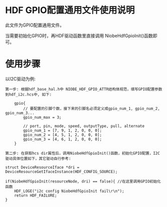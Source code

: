 # HDF GPIO配置通用文件使用说明

  此文件为GPIO配置通用文件。

  当需要初始化GPIO时，再HDF驱动函数里直接调用 NiobeHdfGpioInit()函数即可。

# 使用步骤
  
  以I2C驱动为例:

    第一步: 根据hdf_base_hal.h中 NIOBE_HDF_GPIO_ATTR结构体规范，填写GPIO配置参数到hdf_i2c.hcs中, 如下:

        gpio{
            // 要配置的引脚个数，接下来的引脚名必须定义成gpio_num_1, gpio_num_2, gpio_num_3...
            gpio_num_max = 3; 

            // port, pin, mode, speed, outputType, pull, alternate
            gpio_num_1 = [7, 9, 1, 2, 0, 0, 0];
            gpio_num_2 = [4, 5, 1, 2, 0, 0, 0]; 
            gpio_num_3 = [4, 6, 1, 2, 0, 0, 0];                   
        }

    第二步: 在获取hcs dir属性后，调用NiobeHdfGpioInit()函数，初始化GPIO配置，I2C驱动具体位置如下，其它驱动自行参考:

    struct DeviceResourceIface *dri = DeviceResourceGetIfaceInstance(HDF_CONFIG_SOURCE); 

    if(NiobeHdfGpioInit(resourceNode, dri) == false){ //在这里调用GPIO初始化函数
        HDF_LOGE("i2c config NiobeHdfGpioInit fail\r\n");
        return HDF_FAILURE;        
    }

